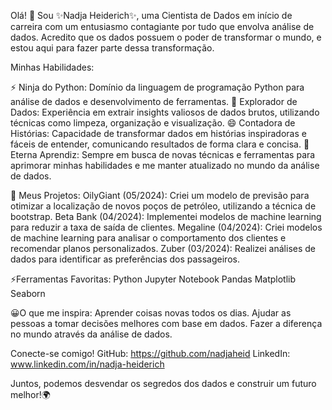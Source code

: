 Olá! 👋 Sou ✨Nadja Heiderich✨, uma Cientista de Dados em início de carreira com um entusiasmo contagiante por tudo que envolva análise de dados. Acredito que os dados possuem o poder de transformar o mundo, e estou aqui para fazer parte dessa transformação.

Minhas Habilidades:

⚡ Ninja do Python: Domínio da linguagem de programação Python para análise de dados e desenvolvimento de ferramentas.
🔭 Explorador de Dados: Experiência em extrair insights valiosos de dados brutos, utilizando técnicas como limpeza, organização e visualização.
😄 Contadora de Histórias: Capacidade de transformar dados em histórias inspiradoras e fáceis de entender, comunicando resultados de forma clara e concisa.
🤔 Eterna Aprendiz: Sempre em busca de novas técnicas e ferramentas para aprimorar minhas habilidades e me manter atualizado no mundo da análise de dados.

🌱 Meus Projetos:
OilyGiant (05/2024): Criei um modelo de previsão para otimizar a localização de novos poços de petróleo, utilizando a técnica de bootstrap.
Beta Bank (04/2024): Implementei modelos de machine learning para reduzir a taxa de saída de clientes.
Megaline (04/2024): Criei modelos de machine learning para analisar o comportamento dos clientes e recomendar planos personalizados.
Zuber (03/2024): Realizei análises de dados para identificar as preferências dos passageiros.

⚡Ferramentas Favoritas:
Python
Jupyter Notebook
Pandas
Matplotlib
Seaborn

😀O que me inspira:
Aprender coisas novas todos os dias.
Ajudar as pessoas a tomar decisões melhores com base em dados.
Fazer a diferença no mundo através da análise de dados.

Conecte-se comigo!
GitHub: https://github.com/nadjaheid
LinkedIn: www.linkedin.com/in/nadja-heiderich

Juntos, podemos desvendar os segredos dos dados e construir um futuro melhor!🌍
